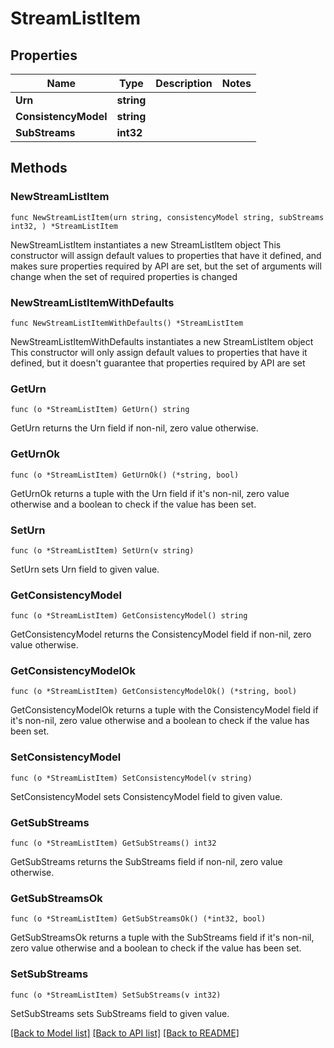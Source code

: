 # StreamListItem

## Properties

Name | Type | Description | Notes
------------ | ------------- | ------------- | -------------
**Urn** | **string** |  | 
**ConsistencyModel** | **string** |  | 
**SubStreams** | **int32** |  | 

## Methods

### NewStreamListItem

`func NewStreamListItem(urn string, consistencyModel string, subStreams int32, ) *StreamListItem`

NewStreamListItem instantiates a new StreamListItem object
This constructor will assign default values to properties that have it defined,
and makes sure properties required by API are set, but the set of arguments
will change when the set of required properties is changed

### NewStreamListItemWithDefaults

`func NewStreamListItemWithDefaults() *StreamListItem`

NewStreamListItemWithDefaults instantiates a new StreamListItem object
This constructor will only assign default values to properties that have it defined,
but it doesn't guarantee that properties required by API are set

### GetUrn

`func (o *StreamListItem) GetUrn() string`

GetUrn returns the Urn field if non-nil, zero value otherwise.

### GetUrnOk

`func (o *StreamListItem) GetUrnOk() (*string, bool)`

GetUrnOk returns a tuple with the Urn field if it's non-nil, zero value otherwise
and a boolean to check if the value has been set.

### SetUrn

`func (o *StreamListItem) SetUrn(v string)`

SetUrn sets Urn field to given value.


### GetConsistencyModel

`func (o *StreamListItem) GetConsistencyModel() string`

GetConsistencyModel returns the ConsistencyModel field if non-nil, zero value otherwise.

### GetConsistencyModelOk

`func (o *StreamListItem) GetConsistencyModelOk() (*string, bool)`

GetConsistencyModelOk returns a tuple with the ConsistencyModel field if it's non-nil, zero value otherwise
and a boolean to check if the value has been set.

### SetConsistencyModel

`func (o *StreamListItem) SetConsistencyModel(v string)`

SetConsistencyModel sets ConsistencyModel field to given value.


### GetSubStreams

`func (o *StreamListItem) GetSubStreams() int32`

GetSubStreams returns the SubStreams field if non-nil, zero value otherwise.

### GetSubStreamsOk

`func (o *StreamListItem) GetSubStreamsOk() (*int32, bool)`

GetSubStreamsOk returns a tuple with the SubStreams field if it's non-nil, zero value otherwise
and a boolean to check if the value has been set.

### SetSubStreams

`func (o *StreamListItem) SetSubStreams(v int32)`

SetSubStreams sets SubStreams field to given value.



[[Back to Model list]](../README.md#documentation-for-models) [[Back to API list]](../README.md#documentation-for-api-endpoints) [[Back to README]](../README.md)


